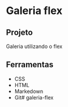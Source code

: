 # Galeria flex
[](preview.png)

## Projeto
Galeria utilizando o flex

## Ferramentas
* CSS
* HTML
* Markedown
* Git# galeria-flex
